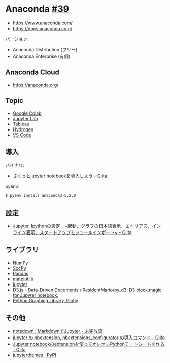 # Anaconda [#39](https://github.com/hdknr/annotated-django/issues/39)

- https://www.anaconda.com/
- https://docs.anaconda.com/

バージョン:

- Anaconda Distribution (フリー)
- Anaconda Enterprise (有償)

## Anaconda Cloud

- https://anaconda.org/

## Topic

- [Google Colab](colab.md)
- [Jupyter Lab](jupyter_lab.md)
- [Tableau](tableau.md)
- [Hydrogen](hydrogen.md)
- [VS Code](vscode.md)

## 導入

バイナリ:

- [さくっとjupyter notebookを導入しよう - Qiita](https://qiita.com/kobaton72/items/dce5f23391aa1d2603cf)

pyenv:

~~~bash
$ pyenv install anaconda3-5.2.0
~~~

## 設定

- [Jupyter, Ipythonの設定　~起動、グラフの日本語表示、エイリアス、インライン表示、スタートアップモジュールインポート~ - Qiita](https://qiita.com/u1and0/items/a926a7be5d182932a929)


## ライブラリ

- [NumPy](https://ja.wikipedia.org/wiki/NumPy)
- [SccPy](https://ja.wikipedia.org/wiki/SciPy)
- [Pandas](https://ja.wikipedia.org/wiki/Pandas)
- [matplotlib](https://ja.wikipedia.org/wiki/Matplotlib)
- [jupyter](http://jupyter.org/)
- [D3.js - Data-Driven Documents](https://d3js.org/) / [ResidentMario/py_d3: D3 block magic for Jupyter notebook.](https://github.com/ResidentMario/py_d3)
- [Python Graphing Library, Plotly](https://plot.ly/python/)

## その他

- [notedown : MarkdownでJupyter - 未完放流](http://idwonder21.hatenablog.com/entry/2017/04/01/180144)
- [jupyter の nbextension, nbextensions_configurator の導入コマンド - Qiita](https://qiita.com/mmsstt/items/a148c45c5190a272db6a)
- [Jupyter notebookのextensionを使ってオレオレPythonチートシートを作る - Qiita](https://qiita.com/hanon/items/1d00a1eac026af0389fb)
- [jupyterthemes · PyPI](https://pypi.org/project/jupyterthemes/0.16.1/)

